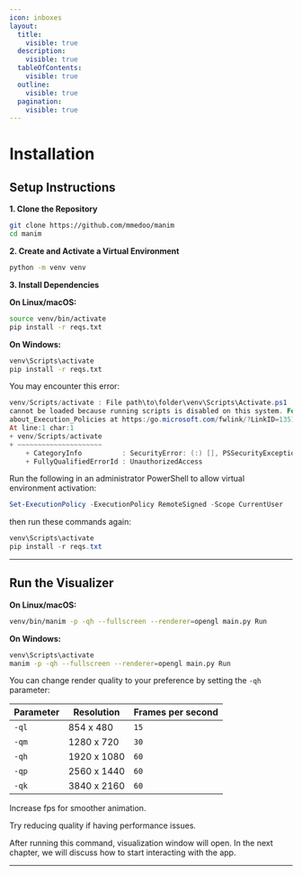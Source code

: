 ```yaml
---
icon: inboxes
layout:
  title:
    visible: true
  description:
    visible: true
  tableOfContents:
    visible: true
  outline:
    visible: true
  pagination:
    visible: true
---
```


# Installation

## Setup Instructions

**1. Clone the Repository**

```bash
git clone https://github.com/mmedoo/manim
cd manim
```

**2. Create and Activate a Virtual Environment**

```bash
python -m venv venv
```

**3. Install Dependencies**

**On Linux/macOS:**

```bash
source venv/bin/activate
pip install -r reqs.txt
```

**On Windows:**

```bash
venv\Scripts\activate
pip install -r reqs.txt
```

You may encounter this error:

```powershell
venv/Scripts/activate : File path\to\folder\venv\Scripts\Activate.ps1
cannot be loaded because running scripts is disabled on this system. For more information, see
about_Execution_Policies at https:/go.microsoft.com/fwlink/?LinkID=135170.
At line:1 char:1
+ venv/Scripts/activate
+ ~~~~~~~~~~~~~~~~~~~~~
    + CategoryInfo          : SecurityError: (:) [], PSSecurityException
    + FullyQualifiedErrorId : UnauthorizedAccess
```

Run the following in an administrator PowerShell to allow virtual environment activation:

```powershell
Set-ExecutionPolicy -ExecutionPolicy RemoteSigned -Scope CurrentUser
```

then run these commands again:

```powershell
venv\Scripts\activate
pip install -r reqs.txt
```

***

## Run the Visualizer

**On Linux/macOS:**

```bash
venv/bin/manim -p -qh --fullscreen --renderer=opengl main.py Run
```

**On Windows:**

```bash
venv\Scripts\activate
manim -p -qh --fullscreen --renderer=opengl main.py Run
```

You can change render quality to your preference by setting the `-qh` parameter:

| Parameter | Resolution  | Frames per second |
| --------- | ----------- | ----------------- |
| `-ql`     | 854 x 480   | `15`              |
| `-qm`     | 1280 x 720  | `30`              |
| `-qh`     | 1920 x 1080 | `60`              |
| `-qp`     | 2560 x 1440 | `60`              |
| `-qk`     | 3840 x 2160 | `60`              |

Increase fps for smoother animation.

Try reducing quality if having performance issues.

After running this command, visualization window will open. In the next chapter, we will discuss how to start interacting with the app.

***
